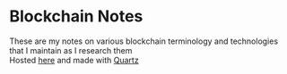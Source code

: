 # Blockchain Notes

These are my notes on various blockchain terminology and technologies that I maintain as I research them  
Hosted [here](https://bhavyakukkar.github.io/blockchain-notes/) and made with [Quartz](https://quartz.jzhao.xyz/)

